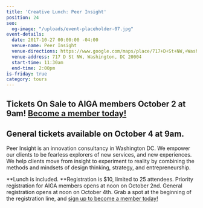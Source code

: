```yaml
---
title: 'Creative Lunch: Peer Insight'
position: 24
seo:
  og-image: "/uploads/event-placeholder-07.jpg"
event-details:
  date: 2017-10-27 00:00:00 -04:00
  venue-name: Peer Insight
  venue-directions: https://www.google.com/maps/place/717+D+St+NW,+Washington,+DC+20004/@38.8950116,-77.0249414,17z/data=!3m1!4b1!4m5!3m4!1s0x89b7b7900f9fb7ef:0xb9dbd8186b80ce1!8m2!3d38.8950116!4d-77.0227527
  venue-address: 717 D St NW, Washington, DC 20004
  start-time: 11:30am
  end-time: 2:00pm
is-friday: true
category: tours
---
```


## Tickets On Sale to AIGA members October 2 at 9am! [Become a member today!](https://dc.aiga.org/membership/membership-rates/)

## General tickets available on October 4 at 9am.

Peer Insight is an innovation consultancy in Washington DC. We empower our clients to be fearless explorers of new services, and new experiences. We help clients move from insight to experiment to reality by combining the methods and mindsets of design thinking, strategy, and entrepreneurship.

**Lunch is included. **Registration is $10, limited to 25 attendees. Priority registration for AIGA members opens at noon on October 2nd. General registration opens at noon on October 4th. Grab a spot at the beginning of the registration line, and [sign up to become a member today!](http://www.aiga.org/join)